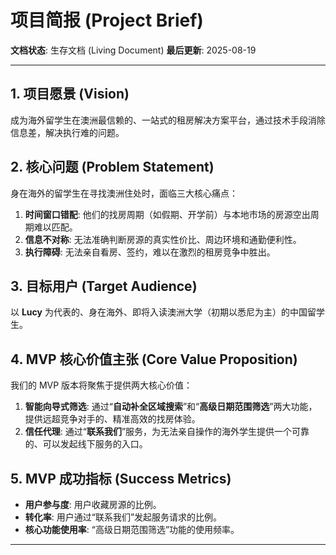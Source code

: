 # 项目简报 (Project Brief)

**文档状态**: 生存文档 (Living Document)
**最后更新**: 2025-08-19

---

## 1. 项目愿景 (Vision)

成为海外留学生在澳洲最信赖的、一站式的租房解决方案平台，通过技术手段消除信息差，解决执行难的问题。

## 2. 核心问题 (Problem Statement)

身在海外的留学生在寻找澳洲住处时，面临三大核心痛点：
1.  **时间窗口错配**: 他们的找房周期（如假期、开学前）与本地市场的房源空出周期难以匹配。
2.  **信息不对称**: 无法准确判断房源的真实性价比、周边环境和通勤便利性。
3.  **执行障碍**: 无法亲自看房、签约，难以在激烈的租房竞争中胜出。

## 3. 目标用户 (Target Audience)

以 **Lucy** 为代表的、身在海外、即将入读澳洲大学（初期以悉尼为主）的中国留学生。

## 4. MVP 核心价值主张 (Core Value Proposition)

我们的 MVP 版本将聚焦于提供两大核心价值：

1.  **智能向导式筛选**: 通过“**自动补全区域搜索**”和“**高级日期范围筛选**”两大功能，提供远超竞争对手的、精准高效的找房体验。
2.  **信任代理**: 通过“**联系我们**”服务，为无法亲自操作的海外学生提供一个可靠的、可以发起线下服务的入口。

## 5. MVP 成功指标 (Success Metrics)

- **用户参与度**: 用户收藏房源的比例。
- **转化率**: 用户通过“联系我们”发起服务请求的比例。
- **核心功能使用率**: “高级日期范围筛选”功能的使用频率。

---
